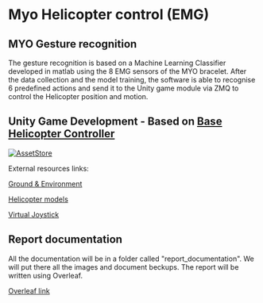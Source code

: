 # Myo Helicopter control (EMG)

## MYO Gesture recognition

The gesture recognition is based on a Machine Learning Classifier developed in matlab using the 8 EMG sensors of the MYO bracelet. After the data collection and the model training, the software is able to recognise 6 predefined actions and send it to the Unity game module via ZMQ to control the Helicopter position and motion.

## Unity Game Development - Based on [Base Helicopter Controller](https://github.com/suncube/Base-Helicopter-Controller)
[![AssetStore](https://img.shields.io/badge/-AssetStore-lightgrey.svg)](https://assetstore.unity.com/publishers/14506)

External resources links:

[Ground & Environment](https://assetstore.unity.com/packages/3d/vegetation/lowpoly-trees-and-rocks-88376)

[Helicopter models](https://assetstore.unity.com/packages/3d/vehicles/air/low-poly-helicopters-pack-free-121151)

[Virtual Joystick](https://assetstore.unity.com/packages/tools/input-management/simple-input-system-113033)


## Report documentation

All the documentation will be in a folder called "report_documentation". We will put there all the images and document beckups.
The report will be written using Overleaf.

[Overleaf link](https://www.overleaf.com/project/5df672929f011e00014a772e)

